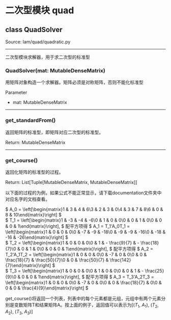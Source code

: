 # 二次型模块 quad

## class QuadSolver

Source: lam/quad/quadratic.py

---

二次型模块求解器，用于求二次型的标准型

### QuadSolver(mat: MutableDenseMatrix)

用矩阵对象构造一个求解器。矩阵必须是对称矩阵，否则不能化标准型

Parameter

* mat: MutableDenseMatrix

---

### get_standardFrom()

返回矩阵的标准型，即矩阵对应二次型的标准型。

Return: MutableDenseMatrix

---

### get_course()

返回化矩阵的标准型的过程。

Return: List[Tuple[MutableDenseMatrix, MutableDenseMatrix]]

以下面的过程的为例，如果公式不能正常显示，请下载documentation文件夹中对应名字的文档查看。

$
A_0 = \left[\begin{matrix}1 & 3 & 4 & 6\\3 & 2 & 3 & 0\\4 & 3 & 7 & 8\\6 & 0 & 8 & 10\end{matrix}\right]
$
<br>
$
T_1 = \left[\begin{matrix}1 & -3 & -4 & -6\\0 & 1 & 0 & 0\\0 & 0 & 1 & 0\\0 & 0 & 0 & 1\end{matrix}\right],
$
配平方项得
$
A_1 = T_1'A_0T_1 = \left[\begin{matrix}1 & 0 & 0 & 0\\0 & -7 & -9 & -18\\0 & -9 & -9 & -16\\0 & -18 & -16 & -26\end{matrix}\right]
$
<br>
$
T_2 = \left[\begin{matrix}1 & 0 & 0 & 0\\0 & 1 & - \frac{9}{7} & - \frac{18}{7}\\0 & 0 & 1 & 0\\0 & 0 & 0 & 1\end{matrix}\right],
$
配平方项得
$
A_2 = T_2'A_1T_2 = \left[\begin{matrix}1 & 0 & 0 & 0\\0 & -7 & 0 & 0\\0 & 0 & \frac{18}{7} & \frac{50}{7}\\0 & 0 & \frac{50}{7} & \frac{142}{7}\end{matrix}\right]
$
<br>
$
T_3 = \left[\begin{matrix}1 & 0 & 0 & 0\\0 & 1 & 0 & 0\\0 & 0 & 1 & - \frac{25}{9}\\0 & 0 & 0 & 1\end{matrix}\right],
$
配平方项得
$
A_3 = T_3'A_2T_3 = \left[\begin{matrix}1 & 0 & 0 & 0\\0 & -7 & 0 & 0\\0 & 0 & \frac{18}{7} & 0\\0 & 0 & 0 & \frac{4}{9}\end{matrix}\right]
$

get_course()将返回一个列表，列表中的每个元素都是元组，元组中有两个元素分别是变数矩阵T和结果矩阵A。按上面的例子，返回值可以表示为[($T_1$, $A_1$), ($T_2$, $A_2$), ($T_3$, $A_3$)]





